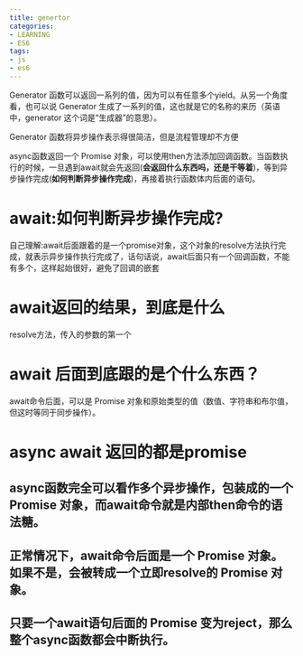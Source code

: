 ```yaml
---
title: genertor
categories: 
- LEARNING
- ES6
tags:
- js
- es6
---
```



Generator 函数可以返回一系列的值，因为可以有任意多个yield。从另一个角度看，也可以说 Generator 生成了一系列的值，这也就是它的名称的来历（英语中，generator 这个词是“生成器”的意思）。


Generator 函数将异步操作表示得很简洁，但是流程管理却不方便


async函数返回一个 Promise 对象，可以使用then方法添加回调函数。当函数执行的时候，一旦遇到await就会先返回(**会返回什么东西吗，还是干等着**)，等到异步操作完成(**如何判断异步操作完成**)，再接着执行函数体内后面的语句。

# await:如何判断异步操作完成?
自己理解:await后面跟着的是一个promise对象，这个对象的resolve方法执行完成，就表示异步操作执行完成了，话句话说，await后面只有一个回调函数，不能有多个，这样起始很好，避免了回调的嵌套

# await返回的结果，到底是什么
resolve方法，传入的参数的第一个

# await 后面到底跟的是个什么东西？
await命令后面，可以是 Promise 对象和原始类型的值（数值、字符串和布尔值，但这时等同于同步操作）。


# async await 返回的都是promise



## async函数完全可以看作多个异步操作，包装成的一个 Promise 对象，而await命令就是内部then命令的语法糖。


## 正常情况下，await命令后面是一个 Promise 对象。如果不是，会被转成一个立即resolve的 Promise 对象。

## 只要一个await语句后面的 Promise 变为reject，那么整个async函数都会中断执行。